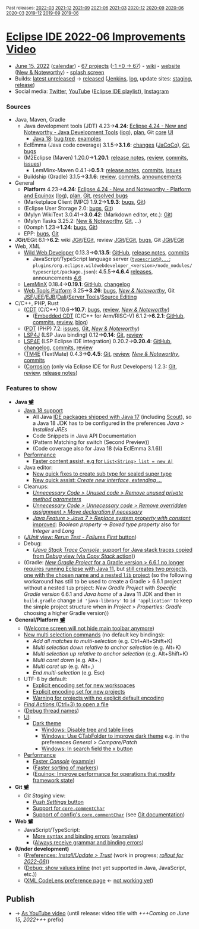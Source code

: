 <sup>Past releases:
[2022-03](https://github.com/howlger/Eclipse-IDE-improvements-videos/tree/2022-03)
[2021-12](https://github.com/howlger/Eclipse-IDE-improvements-videos/tree/2021-12)
[2021-09](https://github.com/howlger/Eclipse-IDE-improvements-videos/tree/2021-09)
[2021-06](https://github.com/howlger/Eclipse-IDE-improvements-videos/tree/2021-06)
[2021-03](https://github.com/howlger/Eclipse-IDE-improvements-videos/tree/2021-03)
[2020-12](https://github.com/howlger/Eclipse-IDE-improvements-videos/tree/2020-12)
[2020-09](https://github.com/howlger/Eclipse-IDE-improvements-videos/tree/2020-09)
[2020-06](https://github.com/howlger/Eclipse-IDE-improvements-videos/tree/2020-06)
[2020-03](https://github.com/howlger/Eclipse-IDE-improvements-videos/tree/2020-03)
[2019-12](https://github.com/howlger/Eclipse-IDE-improvements-videos/tree/2019-12)
[2019-09](https://github.com/howlger/Eclipse-IDE-improvements-videos/tree/2019-09)
[2019-06](https://github.com/howlger/Eclipse-IDE-improvements-videos/tree/2019-06)
</sup>

# [Eclipse IDE 2022-06 Improvements Video](https://youtu.be/zDJtVYAJwyY)

* [June 15, 2022](https://calendar.google.com/calendar/event?eid=N3JqaXRwa21jNW5lYmU4OTc0aGZzY2J0NGEgZ2NoczdubTRudnBtODM3NDY5ZGRqOXRqbGtAZw&ctz=Europe/Berlin) ([calendar](https://calendar.google.com/calendar/embed?src=gchs7nm4nvpm837469ddj9tjlk@group.calendar.google.com&ctz=Europe/Berlin)) - [67 projects](https://projects.eclipse.org/releases/2022-06) ([-1 +0 → 67](projects_diff.txt)) - [wiki](https://wiki.eclipse.org/Category:SimRel-2022-06) - [website](https://eclipse.org/eclipseide/2022-06) ([New & Noteworthy](https://eclipse.org/eclipseide/2022-06/noteworthy)) - [splash screen](https://bugs.eclipse.org/bugs/show_bug.cgi?id=575781)
* Builds: [latest unreleased](https://download.eclipse.org/technology/epp/staging/) → [released](https://download.eclipse.org/technology/epp/downloads/release/2022-06/) ([Jenkins](https://ci.eclipse.org/packaging/job/simrel.epp-tycho-build), [log](https://git.eclipse.org/c/simrel/org.eclipse.simrel.build.git/log/), update sites: [staging](https://download.eclipse.org/staging/2022-06), [release](http://download.eclipse.org/releases/2022-06))
* Social media: [Twitter](http://twitter.com/EclipseJavaIDE), [YouTube](https://www.youtube.com/user/EclipseFdn) ([Eclipse IDE playlist](https://www.youtube.com/playlist?list=PLy7t4z5SYNaSNjL60ofpwVhfA7mOF3Pgk)), [Instagram](https://www.instagram.com/eclipsejavaide)


### Sources

* Java, Maven, Gradle
    * Java development tools (JDT) 4.23→**4.24**: [Eclipse 4.24 - New and Noteworthy - Java Development Tools](https://www.eclipse.org/eclipse/news/4.24/jdt.php) ([log](https://github.com/eclipse-platform/www.eclipse.org-eclipse-news/commits/master/4.24/jdt.html)), [plan](https://www.eclipse.org/projects/project-plan.php?planurl=http://www.eclipse.org/eclipse/development/plans/eclipse_project_plan_4_24.xml#themes_and_priorities), Git [core](https://github.com/eclipse-jdt/eclipse.jdt.core/commits/master) [UI](https://github.com/eclipse-jdt/eclipse.jdt.ui/commits/master)
        * [Java 18](https://jdk.java.net/18/): [bug tree](https://bugs.eclipse.org/bugs/showdependencytree.cgi?id=575752&hide_resolved=0), [examples](https://wiki.eclipse.org/Java18/Examples)
    * EclEmma (Java code coverage) 3.1.5→**3.1.6**: [changes](https://www.eclemma.org/changes.html) ([JaCoCo](https://www.jacoco.org/jacoco/trunk/doc/changes.html)), [Git](https://github.com/eclipse/eclemma/commits/master), [bugs](https://bugs.eclipse.org/bugs/buglist.cgi?product=Eclemma&query_format=advanced&order=changeddate%20DESC)
    * (M2Eclipse (Maven) 1.20.0→**1.20.1**: [release notes](https://github.com/eclipse-m2e/m2e-core/blob/master/RELEASE_NOTES.md#1201), [review](https://projects.eclipse.org/projects/technology.m2e/reviews/1.20.1-release-review), [commits](https://github.com/eclipse-m2e/m2e-core/compare/1.20.0...1.20.1), [issues](https://github.com/eclipse-m2e/m2e-core/issues?q=is%3Aissue+sort%3Aupdated-desc+is%3Aclosed))
        * LemMinx-Maven 0.4.1→**0.5.1**: [release notes](https://github.com/eclipse/lemminx-maven/blob/master/RELEASE_NOTES.md#051), [commits](https://github.com/eclipse/lemminx-maven/compare/0.4.1...0.5.1), [issues](https://github.com/eclipse/lemminx-maven/issues?q=is%3Aissue+sort%3Aupdated-desc+is%3Aclosed)
    * Buildship (Gradle) 3.1.5→**3.1.6**: [review](https://projects.eclipse.org/projects/tools.buildship/releases/3.1.6), [commits](https://github.com/eclipse/buildship/commits/master), [announcements](https://discuss.gradle.org/tag/buildship-release)
* General
    * **Platform** 4.23→**4.24**: [Eclipse 4.24 - New and Noteworthy - Platform and Equinox](https://www.eclipse.org/eclipse/news/4.24/platform.php) ([log](https://github.com/eclipse-platform/www.eclipse.org-eclipse-news/commits/master/4.24/platform.html)), [plan](https://www.eclipse.org/projects/project-plan.php?planurl=http://www.eclipse.org/eclipse/development/plans/eclipse_project_plan_4_24.xml#themes_and_priorities), [Git](https://git.eclipse.org/c/platform/eclipse.platform.ui.git/log/), [resolved bugs](https://bugs.eclipse.org/bugs/buglist.cgi?bug_status=RESOLVED&resolution=---&resolution=FIXED&product=Equinox&product=Platform&query_format=advanced&order=changeddate%20DESC)
    * (Marketplace Client (MPC) 1.9.2→**1.9.3**: [bugs](https://bugs.eclipse.org/bugs/buglist.cgi?product=MPC&query_format=advanced&order=changeddate%20DESC), [Git](https://git.eclipse.org/c/mpc/org.eclipse.epp.mpc.git/log/))
    * (Eclipse User Storage 2.0: [bugs](https://bugs.eclipse.org/bugs/buglist.cgi?product=USSSDK&query_format=advanced&order=changeddate%20DESC), [Git](https://git.eclipse.org/c/usssdk/org.eclipse.usssdk.git/log/))
    * (Mylyn WikiText 3.0.41→**3.0.42**: (Markdown editor, etc.): [Git](https://git.eclipse.org/c/mylyn/org.eclipse.mylyn.docs.git/log/))
    * (Mylyn Tasks 3.25.2: [New & Noteworthy](https://www.eclipse.org/mylyn/new/), [Git](https://git.eclipse.org/c/mylyn/org.eclipse.mylyn.tasks.git/log/), ...)
    * (Oomph 1.23→**1.24**: [bugs](https://bugs.eclipse.org/bugs/buglist.cgi?product=Oomph&query_format=advanced&order=changeddate%20DESC), [Git](https://git.eclipse.org/c/oomph/org.eclipse.oomph.git/log/))
    * EPP: [bugs](https://bugs.eclipse.org/bugs/buglist.cgi?product=EPP&query_format=advanced&order=changeddate%20DESC), [Git](https://git.eclipse.org/c/epp/org.eclipse.epp.packages.git/log/)
* J**Git**/EGit 6.1→**6.2**: wiki [JGit](https://wiki.eclipse.org/JGit/New_and_Noteworthy/6.2)/[EGit](https://wiki.eclipse.org/EGit/New_and_Noteworthy/6.2), review [JGit](https://projects.eclipse.org/projects/technology.jgit/reviews/6.2.0-release-review)/[EGit](https://projects.eclipse.org/projects/technology.egit/reviews/6.2.0-release-review), [bugs](https://bugs.eclipse.org/bugs/buglist.cgi?product=EGit&product=JGit&query_format=advanced&order=changeddate%20DESC), Git [JGit](https://git.eclipse.org/c/jgit/jgit.git/log/)/[EGit](https://git.eclipse.org/c/egit/egit.git/log/)
* Web, XML
    * [Wild Web Developer](https://projects.eclipse.org/projects/tools.wildwebdeveloper) 0.13.3→**0.13.5**: [GitHub](https://github.com/eclipse/wildwebdeveloper), [release notes](https://github.com/eclipse/wildwebdeveloper/blob/master/RELEASE_NOTES.md#0135), [commits](https://github.com/eclipse/wildwebdeveloper/compare/0.13.3...0.13.5)
        * JavaScript/TypeScript language server ([`typescript@...`](https://github.com/eclipse/wildwebdeveloper/blob/master/org.eclipse.wildwebdeveloper/pom.xml); `plugins/org.eclipse.wildwebdeveloper_<version>/node_modules/typescript/package.json`): 4.5.5→**4.6.4** [releases](https://github.com/microsoft/TypeScript/releases), announcements [4.6](https://devblogs.microsoft.com/typescript/announcing-typescript-4-6)
    * [LemMinX](https://projects.eclipse.org/projects/technology.lemminx) 0.18.4→**0.19.1**: [GitHub](https://github.com/eclipse/lemminx), [changelog](https://github.com/eclipse/lemminx/blob/master/CHANGELOG.md#0200-march-29-2022)
    * [Web Tools Platform](https://projects.eclipse.org/projects/webtools) 3.25→**3.26**: [bugs](https://bugs.eclipse.org/bugs/report.cgi?x_axis_field=bug_status&y_axis_field=product&query_format=report-table&classification=WebTools&target_milestone=3.26&format=table&action=wrap), [_New & Noteworthy_](https://www.eclipse.org/webtools/releases/3.26/NewAndNoteworthy/), Git [JSF](https://git.eclipse.org/c/jsf/webtools.jsf.git/log/)/[JEE](https://git.eclipse.org/c/jeetools/webtools.javaee.git/log/)/[EJB](https://git.eclipse.org/c/jeetools/webtools.ejb.git/log/)/[Dali](https://git.eclipse.org/c/dali/webtools.dali.git/log/)/[Server Tools](https://git.eclipse.org/c/servertools/webtools.servertools.git/log/)/[Source Editing](https://git.eclipse.org/c/sourceediting/webtools.sourceediting.git/log/)
* C/C++, PHP, Rust
    * ([CDT](https://projects.eclipse.org/projects/tools.cdt) (C/C++) 10.6→**10.7**: [bugs](https://bugs.eclipse.org/bugs/buglist.cgi?product=CDT&query_format=advanced&order=changeddate%20DESC), [review](https://projects.eclipse.org/projects/tools.cdt/reviews/10.7.0-release-review), [_New & Noteworthy_](https://wiki.eclipse.org/CDT/User/NewIn107))
        * ([Embedded CDT](https://projects.eclipse.org/projects/iot.embed-cdt) (C/C++ for Arm/RISC-V) 6.1.2→**6.2.1**: [GitHub](https://github.com/eclipse-embed-cdt/eclipse-plugins), [commits](https://github.com/eclipse-embed-cdt/eclipse-plugins/compare/v6.1.2...v6.2.1), [review](https://projects.eclipse.org/projects/iot.embed-cdt/reviews/6.2.1-release-review), [blog](https://gnu-mcu-eclipse.github.io/blog/))
    * ([PDT](https://projects.eclipse.org/projects/tools.pdt) (PHP) 7.2: [issues](https://github.com/eclipse/pdt/issues?q=is%3Aissue+sort%3Aupdated-asc), [Git](https://github.com/eclipse/pdt/commits/master), [_New & Noteworthy_](https://wiki.eclipse.org/PDT/NewIn72))
    * [LSP4J](https://projects.eclipse.org/projects/technology.lsp4j) (LSP Java binding) 0.12→**0.14**: [Git](https://github.com/eclipse/lsp4j/commits/main), [review](https://projects.eclipse.org/projects/technology.lsp4j)
    * [LSP4E](https://projects.eclipse.org/projects/technology.lsp4e) (LSP Eclipse IDE integration) 0.20.2→**0.20.4**: [GitHub](https://github.com/eclipse/lsp4e), [changelog](https://github.com/eclipse/lsp4e/blob/master/CHANGELOG.md#0204), [commits](https://github.com/eclipse/lsp4e/compare/0.20.2...0.20.4), [review](https://projects.eclipse.org/projects/technology.lsp4e/releases/0.20.4)
    * ([TM4E](https://projects.eclipse.org/projects/technology.tm4e) (TextMate) 0.4.3→**0.4.5**: [Git](https://github.com/eclipse/tm4e/commits/master), [review](https://projects.eclipse.org/projects/technology.tm4e/reviews/0.4.5-release-review), [_New & Noteworthy_](https://github.com/eclipse/tm4e/blob/master/RELEASE_NOTES.md#045), [commits](https://github.com/eclipse/tm4e/compare/0.4.3...0.4.5)
    * ([Corrosion](https://github.com/eclipse/corrosion) (only via Eclipse IDE for Rust Developers) 1.2.3: [Git](https://github.com/eclipse/corrosion/commits/master), [review](https://projects.eclipse.org/projects/tools.corrosion/reviews/1.2.3-release-review), [release notes](https://github.com/eclipse/corrosion/blob/master/RELEASE_NOTES.md))


### Features to show

* **Java [📽️](https://youtu.be/GnNnQY5ujFg?t=16s)**
    * [Java 18 support](https://www.eclipse.org/eclipse/news/4.24/jdt.php#Java_18)
        * All Java [IDE packages shipped with Java 17](https://git.eclipse.org/c/epp/org.eclipse.epp.packages.git/commit/?id=c79b66ba2004861ad90596e51ab299ce8888ab99) (including [Scout](https://git.eclipse.org/c/epp/org.eclipse.epp.packages.git/commit/?id=3b9200281029a3407487da5a191a80a334ad28ff)), so a Java 18 JDK has to be configured in the preferences _Java > Installed JREs_
        * Code Snippets in Java API Documentation
        * (Pattern Matching for switch (Second Preview))
        * (Code coverage also for Java 18 (via EclEmma 3.1.6))
    * [Performance](https://github.com/search?utf8=%E2%9C%93&q=performance+OR+speed+OR+faster+org%3Aeclipse-jdt+committer-date%3A2022-03-05..2022-06-10&s=committer-date&o=desc&type=Commits)
        * [Faster content assist, e.g for `List<String> list = new A|`](https://github.com/eclipse-jdt/eclipse.jdt.ui/commit/44d1cac7bbaf7a53357ad63dc01e45bfc1082633)
    * Java editor:
        * [New quick fixes to create sub type for sealed super type](https://www.eclipse.org/eclipse/news/4.24/jdt.php#create_sub_type_for_sealed_type)
        * [New quick assist: _Create new interface, extending ..._](https://www.eclipse.org/eclipse/news/4.24/jdt.php#extend_interface_assist)
    * Cleanups:
        * [_Unnecessary Code > Unused code > Remove unused private method parameters_](https://www.eclipse.org/eclipse/news/4.24/jdt.php#strconcat-to-textblock)
        * [_Unnecessary Code > Unnecessary code > Remove overridden assignment > Move declaration if necessary_](https://github.com/eclipse-jdt/eclipse.jdt.ui/pull/27)
        * [_Java Feature > Java 7 > Replace system property with constant_ improved](https://www.eclipse.org/eclipse/news/4.24/jdt.php#extend-system-properties): _Boolean property_ → _Boxed type property_ also for _Integer_ and _Long_
    * ([_JUnit_ view: _Rerun Test - Failures First_ button](https://www.eclipse.org/eclipse/news/4.24/jdt.php#junit5-rerun-failures-first))
    * Debug:
        * ([_Java Stack Trace Console_: support for Java stack traces copied from _Debug_ view (via _Copy Stack_ action)](https://www.eclipse.org/eclipse/news/4.24/jdt.php#debug-stack))
    * (Gradle: [_New Gradle Project_ for a Gradle version > 6.6.1 no longer requires running Eclipse with Java 11](https://github.com/eclipse/buildship/issues/1077), but [still creates two projects, one with the chosen name and a nested `lib` project](https://github.com/eclipse/buildship/issues/1118) (so the following workaround has still to be used to create a Gradle > 6.6.1 project without a nested `lib` project: _New Gradle Project_ with _Specific Gradle version_ 6.6.1 and _Java home_ of a Java 11 JDK and then in `build.gradle` change `id 'java-library'` to `id 'application'` to keep the simple project structure when in _Project > Properties: Gradle_ choosing a higher Gradle version))
* **General/Platform [📽️](https://youtu.be/GnNnQY5ujFg?t=475s)**
    * ([Welcome screen will not hide main toolbar anymore](https://www.eclipse.org/eclipse/news/4.24/platform.php#welcomescreen))
    * [New multi selection commands](https://www.eclipse.org/eclipse/news/4.24/platform.php#multi-select-commands) (no default key bindings):
        * _Add all matches to multi-selection_ (e.g. Ctrl+Alt+Shift+K)
        * _Multi selection down relative to anchor selection_ (e.g. Alt+K)
        * _Multi selection up relative to anchor selection_ (e.g. Alt+Shift+K)
        * _Multi caret down_ (e.g. Alt+.)
        * _Multi caret up_ (e.g. Alt+,)
        * _End multi-selection_ (e.g. Esc)
    * UTF-8 by default:
        * [Explicit encoding set for new workspaces](https://www.eclipse.org/eclipse/news/4.24/platform.php#explicit-encoding-workspaces)
        * [Explicit encoding set for new projects](https://www.eclipse.org/eclipse/news/4.24/platform.php#explicit-encoding-projects)
        * [Warning for projects with no explicit default encoding](https://www.eclipse.org/eclipse/news/4.24/platform.php#no-explicit-encoding-project-warning)
    * [_Find Actions_ (Ctrl+3) to open a file](https://www.eclipse.org/eclipse/news/4.24/platform.php#codeassist-module)
    * ([Debug thread names](https://www.eclipse.org/eclipse/news/4.24/platform.php#debug-monitor-thread-names))
    * [UI](https://github.com/search?utf8=%E2%9C%93&q=dark+OR+light+OR+theme+OR+layout+org%3Aeclipse-platform+org%3Aeclipse-jdt+committer-date%3A2022-03-05..2022-06-10&s=committer-date&type=Commits):
        * [Dark theme](https://github.com/search?utf8=%E2%9C%93&q=dark+OR+light+OR+theme+OR+layout+org%3Aeclipse-platform+org%3Aeclipse-jdt+committer-date%3A2022-03-05..2022-06-10&s=committer-date&type=Commits)
            * [Windows: Disable tree and table lines](https://bugs.eclipse.org/bugs/show_bug.cgi?id=567933)
            * [Windows: Use CTabFolder to improve dark theme](https://github.com/eclipse-platform/eclipse.platform.team/commit/3b042694088b273c9c37bdcfbf36b249bf46b5e5) e.g. in the preferences _General > Compare/Patch_
            * [Windows: In search field the x button](https://github.com/eclipse-platform/eclipse.platform.swt/issues/18#issuecomment-1086413468)
    * [Performance](https://github.com/search?utf8=%E2%9C%93&q=performance+OR+speed+OR+faster+org%3Aeclipse-equinox+org%3Aeclipse-platform+committer-date%3A2022-03-05..2022-06-10&s=committer-date&o=desc&type=Commits)
        * [Faster _Console_](https://github.com/eclipse-platform/eclipse.platform.debug/commit/a31baf97eda1ae062ead1db1215742e2be6b51e0) ([example](https://bugs.eclipse.org/bugs/show_bug.cgi?id=575275#c1))
        * ([Faster sorting of markers](https://github.com/eclipse-platform/eclipse.platform.ui/issues/53))
        * ([Equinox: Improve performance for operations that modify framework state](https://github.com/eclipse-equinox/equinox.framework/commit/fa10a40b86d58b54fba2789bf9794c5795053f62))
* **Git [📽️](https://youtu.be/GnNnQY5ujFg?t=730s)**
    * _Git Staging_ view:
        * [_Push Settings_ button](https://wiki.eclipse.org/EGit/New_and_Noteworthy/6.2#Git_Staging_View)
        * [Support for `core.commentChar`](https://wiki.eclipse.org/EGit/New_and_Noteworthy/6.2#Commit_Messages)
        * [Support of config's `core.commentChar`](https://wiki.eclipse.org/EGit/New_and_Noteworthy/6.2#Commit_Messages) (see [Git documentation](https://git-scm.com/docs/git-config#Documentation/git-config.txt-corecommentChar))
* **Web [📽️](https://youtu.be/GnNnQY5ujFg?t=828)**
    * JavaScript/TypeScript:
        * [More syntax and binding errors](https://devblogs.microsoft.com/typescript/announcing-typescript-4-6/#more-syntax-and-binding-errors-in-javascript) ([examples](https://github.com/microsoft/TypeScript/blob/main/tests/baselines/reference/plainJSGrammarErrors.js))
        * ([Always receive grammar and binding errors](https://devblogs.microsoft.com/typescript/announcing-typescript-4-6/#javascript-files-always-receive-grammar-and-binding-errors))
* **(Under development)**
    * ([Preferences: _Install/Update > Trust_](https://www.eclipse.org/eclipse/news/4.23/platform.php#manage-trusted-pgp-keys) (work in progress; [_rollout for 2022-06_](https://gitlab.eclipse.org/eclipse-wg/ide-wg/ide-wg.eclipse.org/-/issues/11)))
    * ([Debug: show values inline](https://www.eclipse.org/eclipse/news/4.23/platform.php#inline-debug-values) (not yet supported in Java, JavaScript, etc.))
    * ([XML CodeLens preference page](https://github.com/eclipse/wildwebdeveloper/issues/636) ← [not working yet](https://github.com/eclipse/wildwebdeveloper/issues/644))

## Publish
* → [As YouTube video](https://www.youtube.com/playlist?list=PLnh_8hTD4yvnhXSttuewEKgKkmlIj_ND-) (until release: video title with _+++Coming on June 15, 2022+++_ prefix)
